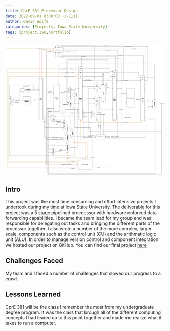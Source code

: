 ```yaml
---
title: CprE 381 Processor Design
date: 2022-09-01 8:00:00 +/-1111
author: David Wolfe
categories: [Projects, Iowa State University]
tags: [project,ISU,portfolio] 
---
```

![Processor Diagram](/images/381/hw.png)
## Intro
This project was the most time consuming and effort intensive projects I undertook during my time at Iowa State University. The deliverable for this project was a 5 stage pipelined proceessor with hardware enforced data forwarding capabilities. I became the team lead for my group and was responsible for delegating out tasks and bringing the different parts of the processor together. I also wrote a number of the more complex, larger scale, components such as the control unit (CU) and the arithmatic logic unit (ALU). In order to manage version control and component integration we hosted our project on GitHub. You can find our final project [here](https://github.com/dwolfe884/381processor)

## Challenges Faced
My team and I faced a number of challenges that slowed our progress to a crawl.

## Lessons Learned
CprE 381 will be the class I remember the most from my undergraduate degree program. It was the class that brough all of the different computing concepts I had leared up to this point together and made me realize what it takes to run a computer.
